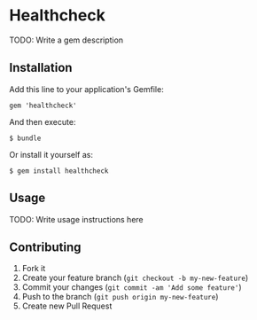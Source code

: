 # Healthcheck

TODO: Write a gem description

## Installation

Add this line to your application's Gemfile:

    gem 'healthcheck'

And then execute:

    $ bundle

Or install it yourself as:

    $ gem install healthcheck

## Usage

TODO: Write usage instructions here

## Contributing

1. Fork it
2. Create your feature branch (`git checkout -b my-new-feature`)
3. Commit your changes (`git commit -am 'Add some feature'`)
4. Push to the branch (`git push origin my-new-feature`)
5. Create new Pull Request
